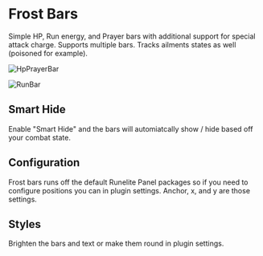 # Frost Bars

Simple HP, Run energy, and Prayer bars with additional support for special attack charge. Supports multiple bars. Tracks ailments states as well (poisoned for example).

![HpPrayerBar](https://github.com/user-attachments/assets/28585af8-c1eb-4d2c-ad0a-6ce85bee9bb0)

![RunBar](https://github.com/user-attachments/assets/d831e529-bab7-4b1f-bc03-9e3a65a165a2)

## Smart Hide

Enable "Smart Hide" and the bars will automiatcally show / hide based off your combat state.

## Configuration

Frost bars runs off the default Runelite Panel packages so if you need to configure positions you can in plugin settings. Anchor, x, and y are those settings.

## Styles

Brighten the bars and text or make them round in plugin settings.
